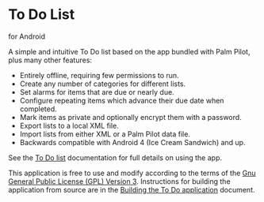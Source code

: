 # To Do List
for Android

A simple and intuitive To Do list based on the app bundled with Palm
Pilot, plus many other features:

* Entirely offline, requiring few permissions to run.
* Create any number of categories for different lists.
* Set alarms for items that are due or nearly due.
* Configure repeating items which advance their due date when completed.
* Mark items as private and optionally encrypt them with a password.
* Export lists to a local XML file.
* Import lists from either XML or a Palm Pilot data file.
* Backwards compatible with Android 4 (Ice Cream Sandwich) and up.

See the [To Do list](doc/ToDo.pdf) documentation for full details on
using the app.

This application is free to use and modify according to the terms of
the [Gnu General Public License (GPL) Version 3](doc/gpl-3.0.txt).
Instructions for building the application from source are in the
[Building the To Do application](doc/Building_ToDo.pdf) document.
